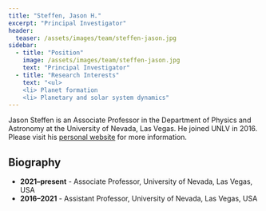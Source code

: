 ```yaml
---
title: "Steffen, Jason H."
excerpt: "Principal Investigator"
header:
  teaser: /assets/images/team/steffen-jason.jpg
sidebar:
  - title: "Position"
    image: /assets/images/team/steffen-jason.jpg
    text: "Principal Investigator"
  - title: "Research Interests"
    text: "<ul>
    <li> Planet formation
    <li> Planetary and solar system dynamics"
---
```


Jason Steffen is an Associate Professor in the Department of Physics and Astronomy at the University of Nevada, Las Vegas. He joined UNLV in 2016.  Please visit his [personal website](https://www.jasonhsteffen.com/) for more information.
      
## Biography
- __2021–present__ - Associate Professor, University of Nevada, Las Vegas, USA
- __2016–2021__ - Assistant Professor, University of Nevada, Las Vegas, USA
      
